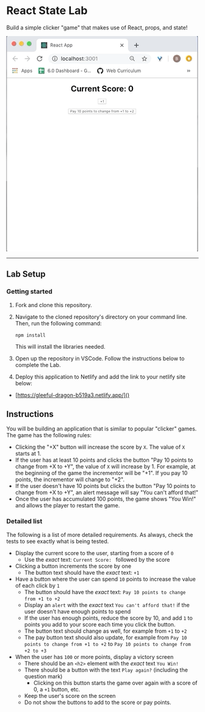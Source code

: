 # React State Lab

Build a simple clicker "game" that makes use of React, props, and state!

![Example of the clicker game.](./assets/clicker-game.gif)

---

## Lab Setup

### Getting started

1. Fork and clone this repository.

1. Navigate to the cloned repository's directory on your command line. Then, run the following command:

   ```
   npm install
   ```

   This will install the libraries needed.

1. Open up the repository in VSCode. Follow the instructions below to complete the Lab.

1. Deploy this application to Netlify and add the link to your netlify site below:

- [https://gleeful-dragon-b519a3.netlify.app/]()

## Instructions

You will be building an application that is similar to popular "clicker" games. The game has the following rules:

- Clicking the "+X" button will increase the score by `X`. The value of `X` starts at 1.
- If the user has at least 10 points and clicks the button "Pay 10 points to change from +X to +Y", the value of `X` will increase by 1. For example, at the beginning of the game the incrementor will be "+1". If you pay 10 points, the incrementor will change to "+2".
- If the user doesn't have 10 points but clicks the button "Pay 10 points to change from +X to +Y", an alert message will say "You can't afford that!"
- Once the user has accumulated 100 points, the game shows "You Win!" and allows the player to restart the game.

### Detailed list

The following is a list of more detailed requirements. As always, check the tests to see exactly what is being tested.

* Display the current score to the user, starting from a score of `0`
  * Use the _exact_ text: `Current Score: ` followed by the score
* Clicking a button increments the score by one
  * The button text should have the _exact_ text: `+1`
* Have a button where the user can spend `10` points to increase the value of each click by `1`
  * The button should have the _exact_ text: `Pay 10 points to change from +1 to +2`
  * Display an `alert` with the _exact_ text `You can't afford that!` if the user doesn't have enough points to spend
  * If the user has enough points, reduce the score by 10, and add `1` to points you add to your score each time you click the button.
  * The button text should change as well, for example from `+1` to `+2`
  * The pay button text should also update, for example from `Pay 10 points to change from +1 to +2` to `Pay 10 points to change from +2 to +3`
* When the user has `100` or more points, display a victory screen
  * There should be an `<h2>` element with the _exact_ text `You Win!`
  * There should be a button with the text `Play again?` (including the question mark)
    * Clicking on this button starts the game over again with a score of 0, a `+1` button, etc.
  * Keep the user's score on the screen
  * Do not show the buttons to add to the score or pay points.
